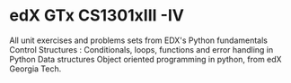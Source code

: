 # edX GTx CS1301xIII -IV
All  unit exercises and  problems  sets from EDX's Python fundamentals
Control Structures : Conditionals, loops, functions and error handling in Python
Data structures
Object oriented programming in python, from edX Georgia Tech.
